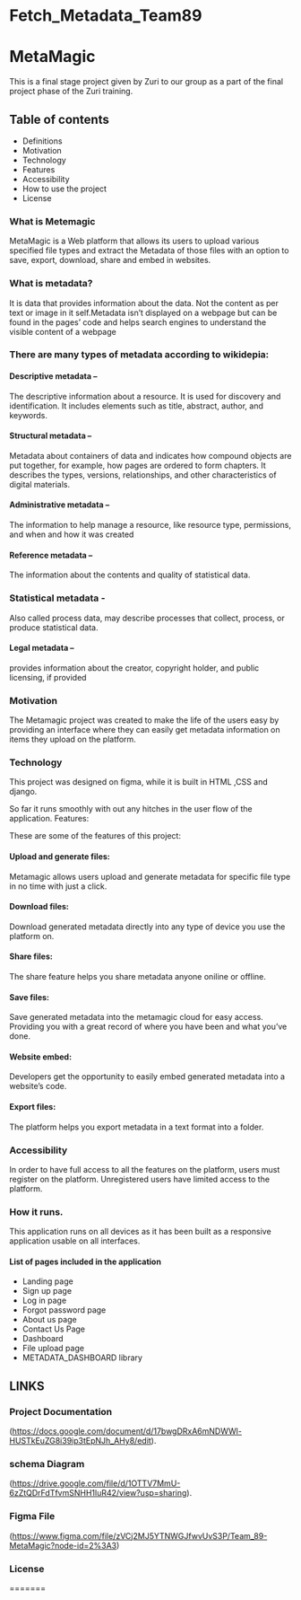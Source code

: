 # Fetch_Metadata_Team89
# MetaMagic
This is a final stage project given by Zuri to our group as a part of the final project phase of the Zuri training.

## Table of contents

- Definitions
- Motivation
- Technology
- Features
- Accessibility
- How to use the project
- License


### What is Metemagic

MetaMagic is a Web platform that allows its users to upload various specified file types and extract the Metadata of those files with an option to save, export, download, share and embed in websites.

### What is metadata?

It is data that provides information about the data. Not the content as per text or image in it self.Metadata isn’t displayed on a webpage but can be found in the pages’ code and helps search engines to understand the visible content of a webpage

### There are many types of metadata according to wikidepia:

 #### Descriptive metadata – 
 The descriptive information about a resource. It is used for discovery and identification. It includes elements such as title, abstract, author, and  keywords.

#### Structural metadata –  
Metadata about containers of data and indicates how compound objects  are put together, for example, how pages are ordered to form chapters. It describes the types, versions, relationships, and other characteristics of digital materials.

#### Administrative metadata – 
The information to help manage a resource, like resource type, permissions, and when and how it was created

#### Reference metadata –  
The information about the contents and quality of statistical data.

### Statistical metadata  -
Also called process data, may describe processes that collect, process, or produce statistical data.

#### Legal metadata –
 provides information about the creator, copyright holder, and public licensing, if provided	


### Motivation

The Metamagic project was created to make the life of the users easy by providing an interface  where they can  easily get metadata  information on items  they upload on the  platform. 


### Technology 

This project was designed on figma, while it is built in HTML ,CSS and  django.

So far it runs smoothly with out any hitches in the user flow of the application.
Features:

These are some of the features of this project:


#### Upload and generate files:  
Metamagic allows users upload and generate metadata for specific file type in no time with just a click.

#### Download files: 
 Download generated metadata directly into any type of device you use the platform on.

#### Share files: 
The share feature helps you share metadata anyone oniline or offline.

#### Save files: 
Save generated metadata into the metamagic cloud for easy access.
Providing you with a great record of where you have been and what you’ve done.

#### Website embed: 
Developers get the opportunity to easily embed generated metadata into a website’s code.

#### Export files:
 The platform helps you export metadata in a text format into a folder.

### Accessibility 

In order to have full access to all the features on the platform, users must register on the platform. 
Unregistered users have limited access to the platform.

### How it runs.
This application runs on all devices as it has been built as a responsive application usable on all interfaces.

#### List of pages included in the application
- Landing page
- Sign up page
- Log in page
- Forgot password page
- About us page
- Contact Us Page
- Dashboard
- File upload page
- METADATA_DASHBOARD library


## LINKS

### Project Documentation
(https://docs.google.com/document/d/17bwgDRxA6mNDWWl-HUSTkEuZG8i39ip3tEpNJh_AHy8/edit).

###  schema Diagram
(https://drive.google.com/file/d/1OTTV7MmU-6zZtQDrFdTfvmSNHH1luR42/view?usp=sharing).

### Figma File
(https://www.figma.com/file/zVCj2MJ5YTNWGJfwvUvS3P/Team_89-MetaMagic?node-id=2%3A3)



### License
=======

